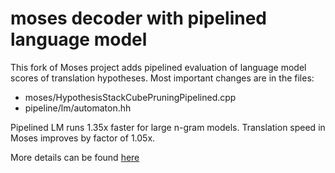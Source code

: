 # moses decoder with pipelined language model
This fork of Moses project adds pipelined evaluation of language model scores of translation hypotheses. Most important changes are in the files:

- moses/HypothesisStackCubePruningPipelined.cpp
- pipeline/lm/automaton.hh

Pipelined LM runs 1.35x faster for large n-gram models. Translation speed in Moses improves by factor of 1.05x.

More details can be found [here](jmokry.com/pipelineddecoder.pdf)



